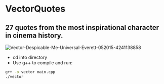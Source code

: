 # VectorQuotes

## 27 quotes from the most inspirational character in cinema history.

![Vector-Despicable-Me-Universal-Everett-052015-4241138858](https://github.com/Mug-Costanza/VectorQuotes/assets/77304096/7cf34665-bef9-4b6b-8523-4380947d4139)

* cd into directory
* Use g++ to compile and run:

```bash
g++ -o vector main.cpp
./vector


